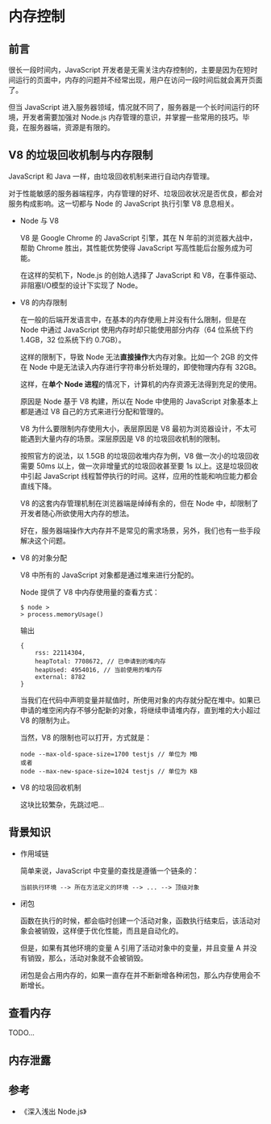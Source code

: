 # 内存控制

## 前言

很长一段时间内，JavaScript 开发者是无需关注内存控制的，主要是因为在短时间运行的页面中，内存的问题并不经常出现，用户在访问一段时间后就会离开页面了。

但当 JavaScript 进入服务器领域，情况就不同了，服务器是一个长时间运行的环境，开发者需要加强对 Node.js 内存管理的意识，并掌握一些常用的技巧。毕竟，在服务器端，资源是有限的。

## V8 的垃圾回收机制与内存限制

JavaScript 和 Java 一样，由垃圾回收机制来进行自动内存管理。

对于性能敏感的服务器端程序，内存管理的好坏、垃圾回收状况是否优良，都会对服务构成影响。这一切都与 Node 的 JavaScript 执行引擎 V8 息息相关。

+   Node 与 V8

    V8 是 Google Chrome 的 JavaScript 引擎，其在 N 年前的浏览器大战中，帮助 Chrome 胜出，其性能优势使得 JavaScript 写高性能后台服务成为可能。

    在这样的契机下，Node.js 的创始人选择了 JavaScript 和 V8，在事件驱动、非阻塞I/O模型的设计下实现了 Node。

+   V8 的内存限制

    在一般的后端开发语言中，在基本的内存使用上并没有什么限制，但是在 Node 中通过 JavaScript 使用内存时却只能使用部分内存（64 位系统下约 1.4GB，32 位系统下约 0.7GB）。

    这样的限制下，导致 Node 无法**直接操作**大内存对象。比如一个 2GB 的文件在 Node 中是无法读入内存进行字符串分析处理的，即使物理内存有 32GB。

    这样，在**单个 Node 进程**的情况下，计算机的内存资源无法得到充足的使用。

    原因是 Node 基于 V8 构建，所以在 Node 中使用的 JavaScript 对象基本上都是通过 V8 自己的方式来进行分配和管理的。

    V8 为什么要限制内存使用大小，表层原因是 V8 最初为浏览器设计，不太可能遇到大量内存的场景。深层原因是 V8 的垃圾回收机制的限制。

    按照官方的说法，以 1.5GB 的垃圾回收堆内存为例，V8 做一次小的垃圾回收需要 50ms 以上，做一次非增量式的垃圾回收甚至要 1s 以上。这是垃圾回收中引起 JavaScript 线程暂停执行的时间。这样，应用的性能和响应能力都会直线下降。

    V8 的这套内存管理机制在浏览器端是绰绰有余的，但在 Node 中，却限制了开发者随心所欲使用大内存的想法。

    好在，服务器端操作大内存并不是常见的需求场景，另外，我们也有一些手段解决这个问题。

+   V8 的对象分配

    V8 中所有的 JavaScript 对象都是通过堆来进行分配的。

    Node 提供了 V8 中内存使用量的查看方式：

    ```
    $ node >
    > process.memoryUsage()
    ```

    输出

    ```
    {
        rss: 22114304,
        heapTotal: 7708672, // 已申请到的堆内存
        heapUsed: 4954016, // 当前使用的堆内存
        external: 8782
    }
    ```

    当我们在代码中声明变量并赋值时，所使用对象的内存就分配在堆中。如果已申请的堆空闲内存不够分配新的对象，将继续申请堆内存，直到堆的大小超过 V8 的限制为止。

    当然，V8 的限制也可以打开，方式就是：

    ```
    node --max-old-space-size=1700 testjs // 单位为 MB
    或者
    node --max-new-space-size=1024 testjs // 单位为 KB
    ```

+   V8 的垃圾回收机制

    这块比较繁杂，先跳过吧...

## 背景知识

+   作用域链

    简单来说，JavaScript 中变量的查找是遵循一个链条的：

    ```
    当前执行环境 --> 所在方法定义的环境 --> ... --> 顶级对象
    ```

+   闭包

    函数在执行的时候，都会临时创建一个活动对象，函数执行结束后，该活动对象会被销毁，这样便于优化性能，而且是自动化的。

    但是，如果有其他环境的变量 A 引用了活动对象中的变量，并且变量 A 并没有销毁，那么，活动对象就不会被销毁。

    闭包是会占用内存的，如果一直存在并不断新增各种闭包，那么内存使用会不断增长。

## 查看内存

TODO...

## 内存泄露

## 参考

+   《深入浅出 Node.js》